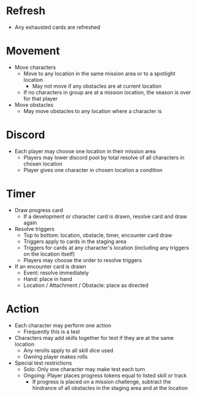 # Refresh

* Any exhausted cards are refreshed

# Movement

* Move characters
     * Move to any location in the same mission area or to a spotlight location
        * May not move if any obstacles are at current location
     * If no characters in group are at a mission location, the season is over for that player
* Move obstacles
     * May move obstacles to any location where a character is

# Discord

* Each player may choose one location in their mission area
     * Players may lower discord pool by total resolve of all characters in chosen location
     * Player gives one character in chosen location a condition

# Timer

* Draw progress card
     * If a development or character card is drawn, resolve card and draw again
* Resolve triggers
     * Top to bottom: location, obstacle, timer, encounter card draw
     * Triggers apply to cards in the staging area
     * Triggers for cards at any character's location (including any triggers on the location itself)
     * Players may choose the order to resolve triggers
* If an encounter card is drawn
     * Event: resolve immediately
     * Hand: place in hand
     * Location / Attachment / Obstacle: place as directed

# Action

* Each character may perform one action
     * Frequently this is a test
* Characters may add skills together for test if they are at the same location
     * Any rerolls apply to all skill dice used
     * Owning player makes rolls
* Special test restrictions
     * Solo: Only one character may make test each turn
     * Ongoing: Player places progress tokens equal to listed skill or track
          * If progress is placed on a mission challenge, subtract the hindrance of all obstacles in the staging area and at the location